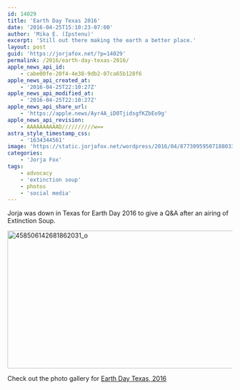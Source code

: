 ```yaml
---
id: 14029
title: 'Earth Day Texas 2016'
date: '2016-04-25T15:10:23-07:00'
author: 'Mika E. (Ipstenu)'
excerpt: 'Still out there making the earth a better place.'
layout: post
guid: 'https://jorjafox.net/?p=14029'
permalink: /2016/earth-day-texas-2016/
apple_news_api_id:
    - cabe00fe-20f4-4e38-9db2-07ca65b128f6
apple_news_api_created_at:
    - '2016-04-25T22:10:27Z'
apple_news_api_modified_at:
    - '2016-04-25T22:10:27Z'
apple_news_api_share_url:
    - 'https://apple.news/Ayr4A_iD0TjidsgfKZbEo9g'
apple_news_api_revision:
    - AAAAAAAAAAD//////////w==
astra_style_timestamp_css:
    - '1634344561'
image: 'https://static.jorjafox.net/wordpress/2016/04/8773095950718803305_n.jpg'
categories:
    - 'Jorja Fox'
tags:
    - advocacy
    - 'extinction soup'
    - photos
    - 'social media'
---
```


Jorja was down in Texas for Earth Day 2016 to give a Q&amp;A after an airing of Extinction Soup.

<a href="https://jorjafox.net/gallery/pub/advocacy/20160422-edtx/"><img class="aligncenter size-large wp-image-14033" src="//jfo-static.net/wordpress/2016/04/458506142681862031_o-960x495.jpg" alt="458506142681862031_o" width="600" height="309" /></a>

Check out the photo gallery for <a href="https://jorjafox.net/gallery/pub/advocacy/20160422-edtx/">Earth Day Texas, 2016</a>